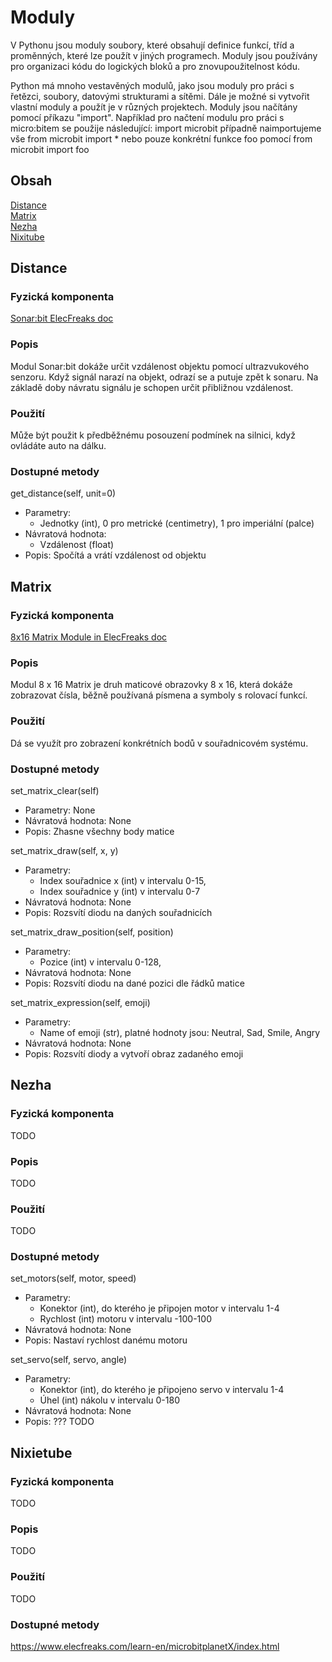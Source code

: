 # Moduly
V Pythonu jsou moduly soubory, které obsahují definice funkcí, tříd a proměnných, které lze použít v jiných programech. Moduly jsou používány pro organizaci kódu do logických bloků a pro znovupoužitelnost kódu.

Python má mnoho vestavěných modulů, jako jsou moduly pro práci s řetězci, soubory, datovými strukturami a sítěmi. Dále je možné si vytvořit vlastní moduly a použít je v různých projektech. Moduly jsou načítány pomocí příkazu "import". Například pro načtení modulu pro práci s micro:bitem se použije následující:
import microbit
případně naimportujeme vše
from microbit import *
nebo pouze konkrétní funkce foo pomocí
from microbit import foo 

## Obsah
[Distance](#distance)  
[Matrix](#matrix)  
[Nezha](#nezha)  
[Nixitube](#nixietube)  
## Distance<a name="distance"></a>
### Fyzická komponenta
[Sonar:bit ElecFreaks doc](https://www.elecfreaks.com/learn-en/microbitplanetX/Plant_X_EF05007.html)
### Popis
Modul Sonar:bit dokáže určit vzdálenost objektu pomocí ultrazvukového senzoru. Když signál narazí na objekt, odrazí se a putuje zpět k sonaru. Na základě doby návratu signálu je schopen určit přibližnou vzdálenost. 
### Použití
Může být použit k předběžnému posouzení podmínek na silnici, když ovládáte auto na dálku.
### Dostupné metody
get_distance(self, unit=0)
  * Parametry: 
    * Jednotky (int), 0 pro metrické (centimetry), 1 pro imperiální (palce)
  * Návratová hodnota: 
    * Vzdálenost (float)
  * Popis: Spočítá a vrátí vzdálenost od objektu

## Matrix<a name="matrix"></a>
### Fyzická komponenta
[8x16 Matrix Module in ElecFreaks doc](https://www.elecfreaks.com/learn-en/microbitplanetX/Plant_X_EF05029.html)
### Popis
Modul 8 x 16 Matrix je druh maticové obrazovky 8 x 16, která dokáže zobrazovat čísla, běžně používaná písmena a symboly s rolovací funkcí.
### Použití
Dá se využít pro zobrazení konkrétních bodů v souřadnicovém systému.
### Dostupné metody
set_matrix_clear(self)
  * Parametry: None
  * Návratová hodnota: None
  * Popis: Zhasne všechny body matice

set_matrix_draw(self, x, y)
  * Parametry:
    * Index souřadnice x (int) v intervalu 0-15,
    * Index souřadnice y (int) v intervalu 0-7
  * Návratová hodnota: None
  * Popis: Rozsvítí diodu na daných souřadnicích

set_matrix_draw_position(self, position)
  * Parametry:
    * Pozice (int) v intervalu 0-128,
  * Návratová hodnota: None
  * Popis: Rozsvítí diodu na dané pozici dle řádků matice 

set_matrix_expression(self, emoji)
  * Parametry:
    * Name of emoji (str), platné hodnoty jsou: Neutral, Sad, Smile, Angry
  * Návratová hodnota: None
  * Popis: Rozsvítí diody a vytvoří obraz zadaného emoji 

## Nezha <a name="nezha"></a>
### Fyzická komponenta
TODO
### Popis
TODO
### Použití
TODO
### Dostupné metody
set_motors(self, motor, speed)
  * Parametry:
    * Konektor (int), do kterého je připojen motor v intervalu 1-4
    * Rychlost (int) motoru v intervalu -100-100
  * Návratová hodnota: None
  * Popis: Nastaví rychlost danému motoru


set_servo(self, servo, angle)
  * Parametry:
    * Konektor (int), do kterého je připojeno servo v intervalu 1-4
    * Úhel (int) nákolu v intervalu 0-180
  * Návratová hodnota: None
  * Popis: ??? TODO


## Nixietube <a name="nixietube"></a>
### Fyzická komponenta
TODO
### Popis
TODO
### Použití
TODO
### Dostupné metody





https://www.elecfreaks.com/learn-en/microbitplanetX/index.html
